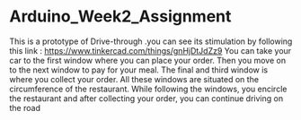 # Arduino_Week2_Assignment
This is a prototype of Drive-through .you can see its stimulation by following this link : https://www.tinkercad.com/things/gnHjDtJdZz9
You can take your car to the first window where you can place your order. Then you move on to the next window to pay for your meal. The final and third window is where you collect your order. All these windows are situated on the circumference of the restaurant. While following the windows, you encircle the restaurant and after collecting your order, you can continue driving on the road
